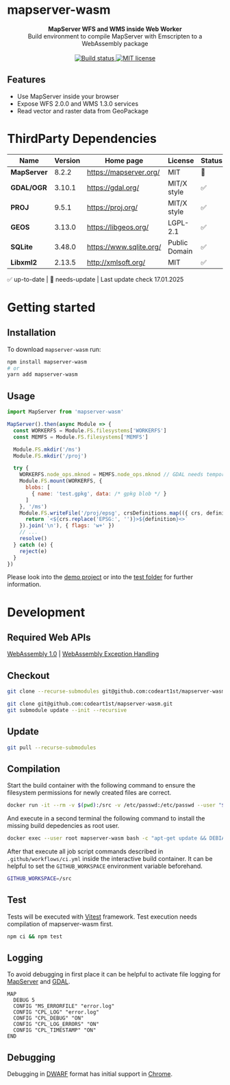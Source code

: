 # mapserver-wasm

<div align="center">
  <strong>MapServer WFS and WMS inside Web Worker</strong>
</div>
<div align="center">
  Build environment to compile MapServer with Emscripten to a WebAssembly package
</div>
<br>
<div align="center">
  <a href="https://github.com/codeart1st/mapserver-wasm/actions/workflows/ci.yml">
    <img src="https://github.com/codeart1st/mapserver-wasm/actions/workflows/ci.yml/badge.svg" alt="Build status"/>
  </a>
  <a href="https://github.com/codeart1st/mapserver-wasm/blob/main/LICENSE">
    <img src="https://img.shields.io/github/license/codeart1st/mapserver-wasm" alt="MIT license"/>
  </a>
</div>

## Features

- Use MapServer inside your browser
- Expose WFS 2.0.0 and WMS 1.3.0 services
- Read vector and raster data from GeoPackage

# ThirdParty Dependencies

|Name|Version|Home page|License|Status|
|----|-------|---------|-------|-------|
|**MapServer**|8.2.2|https://mapserver.org/|MIT|🚧|
|**GDAL/OGR**|3.10.1|https://gdal.org/|MIT/X style|✅|
|**PROJ**|9.5.1|https://proj.org/|MIT/X style|✅|
|**GEOS**|3.13.0|https://libgeos.org/|LGPL-2.1|✅|
|**SQLite**|3.48.0|https://www.sqlite.org/|Public Domain|✅|
|**Libxml2**|2.13.5|http://xmlsoft.org/|MIT|✅|

✅ up-to-date | 🚧 needs-update | Last update check 17.01.2025

# Getting started

## Installation

To download `mapserver-wasm` run:


```sh
npm install mapserver-wasm
# or
yarn add mapserver-wasm
```

## Usage

```js
import MapServer from 'mapserver-wasm'

MapServer().then(async Module => {
  const WORKERFS = Module.FS.filesystems['WORKERFS']
  const MEMFS = Module.FS.filesystems['MEMFS']

  Module.FS.mkdir('/ms')
  Module.FS.mkdir('/proj')

  try {
    WORKERFS.node_ops.mknod = MEMFS.node_ops.mknod // GDAL needs temporary file support
    Module.FS.mount(WORKERFS, {
      blobs: [
        { name: 'test.gpkg', data: /* gpkg blob */ }
      ]
    }, '/ms')
    Module.FS.writeFile('/proj/epsg', crsDefinitions.map(({ crs, definition }) => {
      return `<${crs.replace('EPSG:', '')}>${definition}<>`
    }).join('\n'), { flags: 'w+' })
    // ...
    resolve()
  } catch (e) {
    reject(e)
  }
})
```

Please look into the [demo project](https://github.com/codeart1st/mapserver-wasm/tree/main/demo) or into the [test folder](https://github.com/codeart1st/mapserver-wasm/tree/main/test) for further information.

# Development

## Required Web APIs

[WebAssembly 1.0](https://webassembly.org/) | [WebAssembly Exception Handling](https://github.com/WebAssembly/exception-handling/blob/master/proposals/exception-handling/Exceptions.md)

## Checkout

```sh
git clone --recurse-submodules git@github.com:codeart1st/mapserver-wasm.git
```

```sh
git clone git@github.com:codeart1st/mapserver-wasm.git
git submodule update --init --recursive
```

## Update

```sh
git pull --recurse-submodules
```

## Compilation

Start the build container with the following command to ensure the filesystem permissions for newly created files are correct.
```sh
docker run -it --rm -v $(pwd):/src -v /etc/passwd:/etc/passwd --user "$(id -u):$(id -g)" --name mapserver-wasm emscripten/emsdk:3.1.70 bash
```
And execute in a second terminal the following command to install the missing build depedencies as root user.
```sh
docker exec --user root mapserver-wasm bash -c "apt-get update && DEBIAN_FRONTEND=noninteractive apt-get install -y brotli"
```
After that execute all job script commands described in `.github/workflows/ci.yml` inside the interactive build container. It can be helpful to set the `GITHUB_WORKSPACE` environment variable beforehand.
```sh
GITHUB_WORKSPACE=/src
```

## Test

Tests will be executed with [Vitest](https://vitest.dev/) framework. Test execution needs compilation of mapserver-wasm first.
```sh
npm ci && npm test
```

## Logging

To avoid debugging in first place it can be helpful to activate file logging for [MapServer](https://mapserver.org/optimization/debugging.html) and [GDAL](https://trac.osgeo.org/gdal/wiki/ConfigOptions).
```
MAP
  DEBUG 5
  CONFIG "MS_ERRORFILE" "error.log"
  CONFIG "CPL_LOG" "error.log"
  CONFIG "CPL_DEBUG" "ON"
  CONFIG "CPL_LOG_ERRORS" "ON"
  CONFIG "CPL_TIMESTAMP" "ON"
END
```

## Debugging

Debugging in [DWARF](https://dwarfstd.org/) format has initial support in [Chrome](https://developer.chrome.com/blog/wasm-debugging-2020/).
